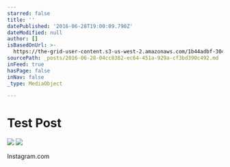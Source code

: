 ```yaml
---
starred: false
title: ''
datePublished: '2016-06-28T19:00:09.790Z'
dateModified: null
author: []
isBasedOnUrl: >-
  https://the-grid-user-content.s3-us-west-2.amazonaws.com/1b44adbf-304d-48fb-bf21-96b798799bab.jpg
sourcePath: _posts/2016-06-28-04cc8382-ec64-451a-929a-cf3bd390c492.md
inFeed: true
hasPage: false
inNav: false
_type: MediaObject

---
```

# Test Post
![](https://the-grid-user-content.s3-us-west-2.amazonaws.com/1b44adbf-304d-48fb-bf21-96b798799bab.jpg)
![](https://the-grid-user-content.s3-us-west-2.amazonaws.com/7aa5c4d6-33a3-4934-a2dd-4c537f993e76.jpg)

Instagram.com